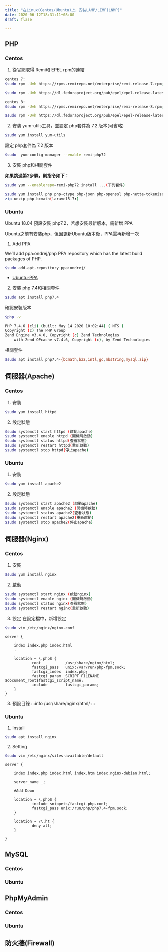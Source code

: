 ```yaml
---
title: "在Linux(Centos/Ubuntu)上，安裝LAMP/LEMP(LNMP)"
date: 2020-06-12T18:31:11+08:00
draft: flase

---
```



## PHP

### Centos 
1. 從官網取得 Remi和 EPEL rpm的連結
```bash
centos 7:
$sudo rpm -Uvh https://rpms.remirepo.net/enterprise/remi-release-7.rpm;

$sudo rpm -Uvh https://dl.fedoraproject.org/pub/epel/epel-release-latest-7.noarch.rpm;

centos 8:
$sudo rpm -Uvh https://rpms.remirepo.net/enterprise/remi-release-8.rpm;

$sudo rpm -Uvh https://dl.fedoraproject.org/pub/epel/epel-release-latest-8.noarch.rpm;
```
2. 安装 yum-utils工具，並設定 php套件為 7.2 版本(可省略)
```bash
$sudo yum install yum-utils
```
設定 php套件為 7.2 版本
```bash
$sudo  yum-config-manager --enable remi-php72
```

3. 安裝 php和相關套件

**如果跳過第2步驟，則指令如下：**
```bash
$sudo yum --enablerepo=remi-php72 install ...(下列套件)
```

```bash
$sudo yum install php php-ctype php-json php-openssl php-nette-tokenizer php-pecl-zip php-pdo php-mbstring php-xml php-mcrypt php-cli php-gd php-curl php-mysql php-ldap php-zip php-fileinfo
zip unzip php-bcmath(laravel5.7↑)
```

### Ubuntu

Ubuntu 18.04 預設安裝 php7.2，若想安裝最新版本，需新增 PPA

Ubuntu之前有安裝php，但因更新Ubuntu版本後，PPA需再新增一次

1. Add PPA

We’ll add ppa:ondrej/php PPA repository which has the latest build packages of PHP.
```bash
$sudo add-apt-repository ppa:ondrej/
```
* [Ubuntu-PPA](https://blog.gtwang.org/linux/ubuntu-linux-add-and-remove-ppa-command-tutorial/)

2. 安裝 php 7.4和相關套件

```bash
$sudo apt install php7.4
```
確認安裝版本
```bash
$php -v

PHP 7.4.6 (cli) (built: May 14 2020 10:02:44) ( NTS )
Copyright (c) The PHP Group
Zend Engine v3.4.0, Copyright (c) Zend Technologies
    with Zend OPcache v7.4.6, Copyright (c), by Zend Technologies
```
相關套件
```bash
$sudo apt install php7.4-{bcmath,bz2,intl,gd,mbstring,mysql,zip}
```

## 伺服器(Apache)

### Centos

1. 安裝
```bash
$sudo yum install httpd
```
2. 設定狀態 
```bash
$sudo systemctl start httpd (啟動apache)
$sudo systemctl enable httpd (開機時啟動)
$sudo systemctl status httpd(查看狀態)
$sudo systemctl restart httpd(重新啟動)
$sudo systemctl stop httpd(停止apache)
```

### Ubuntu

1. 安裝
```bash
$sudo yum install apache2
```
2. 設定狀態 
```bash
$sudo systemctl start apache2 (啟動apache)
$sudo systemctl enable apache2 (開機時啟動)
$sudo systemctl status apache2(查看狀態)
$sudo systemctl restart apache2(重新啟動)
$sudo systemctl stop apache2(停止apache)
```


## 伺服器(Nginx)

### Centos
1. 安裝
```bash
$sudo yum install nginx
```

2. 啟動

``` bash
$sudo systemctl start nginx (啟動nginx)
$sudo systemctl enable nginx (開機時啟動)
$sudo systemctl status nginx(查看狀態)
$sudo systemctl restart nginx(重新啟動)
```

3. 設定
在設定檔中，新增設定
```bash
$sudo vim /etc/nginx/nginx.conf
```
```vim
server {
    .
    index index.php index.html
    .
    
    location ~ \.php$ {
            root           /usr/share/nginx/html;
            fastcgi_pass   unix:/var/run/php-fpm.sock;
            fastcgi_index  index.php;
            fastcgi_param  SCRIPT_FILENAME $document_root$fastcgi_script_name;
            include        fastcgi_params;
    }
}
```
3. 預設目錄
:::info
/usr/share/nginx/html/
:::
### Ubuntu

1. Install

```bash
$sudo apt install nginx
```

2. Setting

```bash
$sudo vim /etc/nginx/sites-available/default
```

```vim
server {
	
	index index.php index.html index.htm index.nginx-debian.html;

	server_name _;

	#Add Down
    
	location ~ \.php$ {
        	include snippets/fastcgi-php.conf;
        	fastcgi_pass unix:/run/php/php7.4-fpm.sock;
	}
 
    location ~ /\.ht {
            deny all;
    }
	
}

```


## MySQL

### Centos
### Ubuntu

## PhpMyAdmin

### Centos
### Ubuntu


## 防火牆(Firewall)
